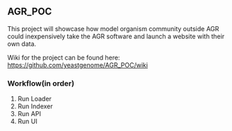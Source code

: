 ## AGR_POC
This project will showcase how model organism community outside AGR could inexpensively take the AGR software and launch a website with their own data.

Wiki for the project can be found here: https://github.com/yeastgenome/AGR_POC/wiki

### Workflow(in order)
1. Run Loader
2. Run Indexer
3. Run API
4. Run UI
